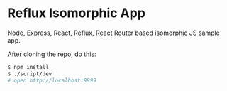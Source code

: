 Reflux Isomorphic App
======================

Node, Express, React, Reflux, React Router based isomorphic JS sample app.

After cloning the repo, do this:

```sh
$ npm install
$ ./script/dev
# open http://localhost:9999
```